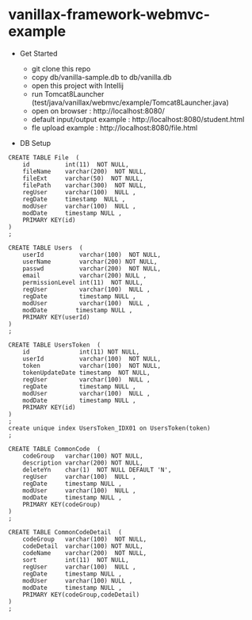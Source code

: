 # vanillax-framework-webmvc-example

* Get Started
    - git clone this repo
    - copy db/vanilla-sample.db to db/vanilla.db
    - open this project with Intellij
    - run Tomcat8Launcher (test/java/vanillax/webmvc/example/Tomcat8Launcher.java)
    - open on browser : http://localhost:8080/
    - default input/output example : http://localhost:8080/student.html
    - fle upload example : http://localhost:8080/file.html
    
* DB Setup
```
CREATE TABLE File  ( 
	id      	int(11)  NOT NULL,
	fileName	varchar(200)  NOT NULL,
	fileExt 	varchar(50)  NOT NULL,
	filePath	varchar(300)  NOT NULL,
	regUser 	varchar(100)  NULL ,
	regDate 	timestamp  NULL ,
	modUser 	varchar(100)  NULL ,
	modDate 	timestamp NULL ,
	PRIMARY KEY(id) 
)
;

CREATE TABLE Users  ( 
	userId         	varchar(100)  NOT NULL,
	userName       	varchar(200) NOT NULL,
	passwd         	varchar(200)  NOT NULL,
	email          	varchar(200) NULL ,
	permissionLevel	int(11)  NOT NULL,
	regUser        	varchar(100)  NULL ,
	regDate        	timestamp NULL ,
	modUser        	varchar(100)  NULL ,
	modDate        timestamp NULL ,
	PRIMARY KEY(userId) 
)
;

CREATE TABLE UsersToken  ( 
	id             	int(11) NOT NULL,
	userId         	varchar(100)  NOT NULL,
	token          	varchar(100)  NOT NULL,
	tokenUpdateDate	timestamp  NOT NULL,
	regUser        	varchar(100)  NULL ,
	regDate        	timestamp NULL ,
	modUser        	varchar(100)  NULL ,
	modDate        	timestamp NULL ,
	PRIMARY KEY(id) 
)
;
create unique index UsersToken_IDX01 on UsersToken(token)
;

CREATE TABLE CommonCode  ( 
	codeGroup  	varchar(100) NOT NULL,
	description	varchar(200) NOT NULL,
	deleteYn   	char(1)  NOT NULL DEFAULT 'N',
	regUser    	varchar(100)  NULL ,
	regDate    	timestamp NULL ,
	modUser    	varchar(100)  NULL ,
	modDate    	timestamp NULL ,
	PRIMARY KEY(codeGroup) 
)
;

CREATE TABLE CommonCodeDetail  ( 
	codeGroup 	varchar(100)  NOT NULL,
	codeDetail	varchar(100) NOT NULL,
	codeName  	varchar(200)  NOT NULL,
	sort      	int(11)  NOT NULL,
	regUser   	varchar(100)  NULL ,
	regDate   	timestamp NULL ,
	modUser   	varchar(100) NULL ,
	modDate   	timestamp NULL ,
	PRIMARY KEY(codeGroup,codeDetail) 
)
;


```
